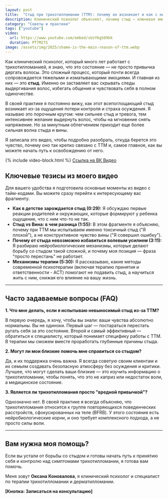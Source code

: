 ```yaml
---
layout: post
title:  "Стыд при трихотилломании (ТТМ): почему он возникает и как с ним бороться"
description: Клинический психолог объясняет, почему стыд — ключевая эмоция при трихотилломании (ТТМ). Узнайте о причинах навязчивого выдергивания волос и современных методах терапии.
category: "Советы и практики"
tags: ["youtube"]
video:
  url: https://www.youtube.com/embed/sUzY6gSO9kk
  duration: PT7M27S
image: /assets/img/2025/shame-is-the-main-reason-of-ttm.webp
---
```


Как клинический психолог, который много лет работает с трихотилломанией, я знаю, что это состояние — не просто привычка дергать волосы. Это сложный процесс, который почти всегда сопровождается тяжелыми и изматывающими эмоциями. И главная из них — это **стыд**. Именно он заставляет вас скрывать следы выдергивания волос, избегать общения и чувствовать себя в полном одиночестве.

В своей практике я постоянно вижу, как этот всепоглощающий стыд возникает из-за ощущения потери контроля и страха осуждения. Я называю это порочным кругом: чем сильнее стыд и тревога, тем интенсивнее желание выдернуть волос, чтобы на мгновение снять напряжение. Но за минутным облегчением приходит еще более сильная волна стыда и вины.

Я записала это видео, чтобы подробно разобрать, откуда берется это чувство, почему оно так крепко связано с ТТМ и, самое главное, как вы можете начать путь к освобождению от него.

{% include video-block.html %}
<a href="https://vkvideo.ru/video-211245681_456239069" rel="nofollow">Ссылка на ВК Видео</a>

## Ключевые тезисы из моего видео

Для вашего удобства я подготовила основные моменты из видео с тайм-кодами. Вы можете сразу перейти к интересующему вас фрагменту.

* **Как в детстве зарождается стыд (0:29):** Я обсуждаю первые реакции родителей и окружающих, которые формируют у ребенка ощущение, что с ним что-то не так.
* **Стыд vs Вина: в чем разница (1:55):** В этом фрагменте я объясняю, почему при ТТМ мы испытываем именно токсичный стыд ("Я плохой"), а не конструктивное чувство вины ("Я совершил ошибку").
* **Почему от стыда невозможно избавиться волевым усилием (3:11):** Я разбираю нейробиологические механизмы, которые делают борьбу со стыдом такой сложной, и почему моя позиция — фраза "просто перестань" не работает.
* **Механизмы терапии (5:30):** Я рассказываю, какие методы современной психотерапии (включая терапию принятия и ответственности - ACT) помогают не подавить стыд, а научиться жить с ним, снижая его влияние на вашу жизнь.

***

## Часто задаваемые вопросы (FAQ)

**1. Что мне делать, если я испытываю невыносимый стыд из-за ТТМ?**

В первую очередь, я хочу, чтобы вы знали: ваши чувства абсолютно нормальны. Вы не одиноки. Первый шаг — постараться перестать ругать себя за это состояние. Второй и самый эффективный — обратиться к специалисту, который понимает специфику работы с ТТМ. В терапии мы сможем вместе проработать глубинные причины стыда.

**2. Могут ли мои близкие помочь мне справиться со стыдом?**

Да, и их поддержка очень важна. Я всегда советую своим клиентам и их семьям создавать безопасную атмосферу без осуждения и критики. Лучшее, что могут сделать ваши близкие — это изучить информацию о трихотилломании, чтобы понять, что это не каприз или недостаток воли, а медицинское состояние.

**3. Является ли трихотилломания просто "вредной привычкой"?**

Однозначно нет. В своей практике я всегда объясняю, что трихотилломания относится к группе повторяющихся поведенческих расстройств, сфокусированных на теле (BFRB). У этого состояния есть нейробиологические корни, и оно требует комплексного подхода, а не просто силы воли.

***

## Вам нужна моя помощь?

Если вы устали от борьбы со стыдом и готовы начать путь к принятию себя и контролю над симптомами трихотилломании, я готова вам помочь.

Меня зовут **Оксана Коновалова**, я клинический психолог и специалист по терапии трихотилломании и дерматилломании.

**[Кнопка: Записаться на консультацию]**